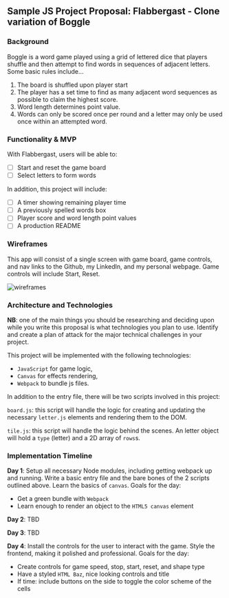 ## Sample JS Project Proposal: Flabbergast - Clone variation of Boggle

### Background

Boggle is a word game played using a grid of lettered dice that players shuffle and then attempt to find words in sequences of adjacent letters.
Some basic rules include...

1) The board is shuffled upon player start
2) The player has a set time to find as many adjacent word sequences as possible to claim the highest score.
3) Word length determines point value.
4) Words can only be scored once per round and a letter may only be used once within an attempted word.

### Functionality & MVP  

With Flabbergast, users will be able to:

- [ ] Start and reset the game board
- [ ] Select letters to form words

In addition, this project will include:

- [ ] A timer showing remaining player time
- [ ] A previously spelled words box
- [ ] Player score and word length point values
- [ ] A production README

### Wireframes

This app will consist of a single screen with game board, game controls, and nav links to the Github, my LinkedIn, and my personal webpage.  Game controls will include Start, Reset.

![wireframes](https://i.imgur.com/Xj5bFKV.png)

### Architecture and Technologies

**NB**: one of the main things you should be researching and deciding upon while you write this proposal is what technologies you plan to use.  Identify and create a plan of attack for the major technical challenges in your project.

This project will be implemented with the following technologies:

- `JavaScript` for game logic,
- `Canvas` for effects rendering,
- `Webpack` to bundle js files.

In addition to the entry file, there will be two scripts involved in this project:

`board.js`: this script will handle the logic for creating and updating the necessary `letter.js` elements and rendering them to the DOM.

`tile.js`: this script will handle the logic behind the scenes.  An letter object will hold a `type` (letter) and a 2D array of `rows`s.

### Implementation Timeline

**Day 1**: Setup all necessary Node modules, including getting webpack up and running. Write a basic entry file and the bare bones of the 2 scripts outlined above.  Learn the basics of `canvas`.  Goals for the day:

- Get a green bundle with `Webpack`
- Learn enough to render an object to the `HTML5 canvas` element

**Day 2**: TBD

**Day 3**: TBD


**Day 4**: Install the controls for the user to interact with the game.  Style the frontend, making it polished and professional.  Goals for the day:

- Create controls for game speed, stop, start, reset, and shape type
- Have a styled `HTML Baz`, nice looking controls and title
- If time: include buttons on the side to toggle the color scheme of the cells
